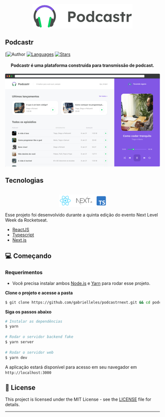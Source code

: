 <div align="center">
  <img src=".github/podcastr-logo.svg" alt="Podcastr logo">
</div>

## Podcastr

[![Author](https://github.com/gabrielleles)
[![Languages](https://img.shields.io/github/languages/count/josepholiveira/podcastr?color=%238257E5&style=flat-square)](#)
[![Stars](https://img.shields.io/github/stars/josepholiveira/podcastr?color=8257E5&style=flat-square)](https://github.com/josepholiveira/podcastr/stargazers)

<h4 align="center">
  Podcastr é uma plataforma construída para transmissão de podcast.
</h4>

![Podcastr preview](.github/app-preview.png)

## Tecnologias

<div align="center">
  <br />
  <img src=".github/tech-logos.png" alt="Technologies used">
</div>

Esse projeto foi desenvolvido durante a quinta edição do evento Next Level Week da Rocketseat.


- [ReactJS](https://reactjs.org/)
- [Typescript](https://www.typescriptlang.org/)
- [Next.js](https://nextjs.org/)

## 💻 Começando

### Requerimentos

- Você precisa instalar ambos [Node.js](https://nodejs.org/en/download/) e [Yarn](https://yarnpkg.com/) para rodar esse projeto.

**Clone o projeto e acesse a pasta**

```bash
$ git clone https://github.com/gabrielleles/podcastrnext.git && cd podcastr
```

**Siga os passos abaixo**

```bash
# Instalar as dependências
$ yarn

# Rodar o servidor backend fake
$ yarn server

# Rodar o servidor web
$ yarn dev
```


A aplicação estará disponível para acesso em seu navegador em `http://localhost:3000`

## 📝 License

This project is licensed under the MIT License - see the [LICENSE](LICENSE) file for details.

---

